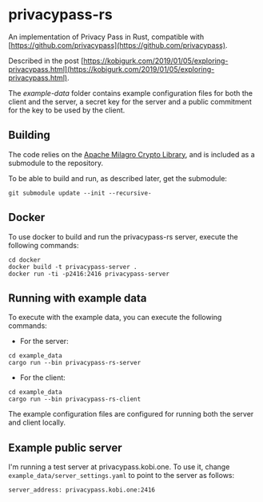 # privacypass-rs

An implementation of Privacy Pass in Rust, compatible with [https://github.com/privacypass](https://github.com/privacypass).

Described in the post [https://kobigurk.com/2019/01/05/exploring-privacypass.html](https://kobigurk.com/2019/01/05/exploring-privacypass.html).

The *example-data* folder contains example configuration files for both the client and the server, a secret key for the server and a public commitment for the key to be used by the client.

## Building

The code relies on the [Apache Milagro Crypto Library](https://milagro.apache.org/), and is included as a submodule to the repository.

To be able to build and run, as described later, get the submodule:
```
git submodule update --init --recursive-
```

## Docker

To use docker to build and run the privacypass-rs server, execute the following commands:

```
cd docker
docker build -t privacypass-server .
docker run -ti -p2416:2416 privacypass-server
```

## Running with example data

To execute with the example data, you can execute the following commands:

* For the server:
```
cd example_data
cargo run --bin privacypass-rs-server
```

* For the client:
```
cd example_data
cargo run --bin privacypass-rs-client
```

The example configuration files are configured for running both the server and client locally.


## Example public server

I'm running a test server at privacypass.kobi.one. To use it, change `example_data/server_settings.yaml` to point to the server as follows:

```
server_address: privacypass.kobi.one:2416
```

